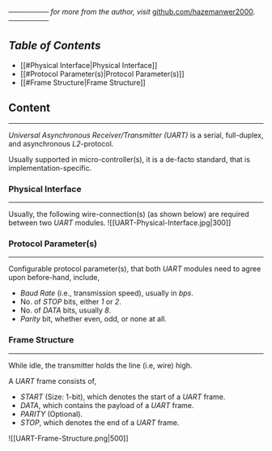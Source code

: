 ──────── *for more from the author, visit* [github.com/hazemanwer2000](https://github.com/hazemanwer2000). ────────
## *Table of Contents*
- [[#Physical Interface|Physical Interface]]
- [[#Protocol Parameter(s)|Protocol Parameter(s)]]
- [[#Frame Structure|Frame Structure]]
## Content
---
*Universal Asynchronous Receiver/Transmitter (UART)* is a serial, full-duplex, and asynchronous *L2*-protocol.

Usually supported in micro-controller(s), it is a de-facto standard, that is implementation-specific.
### Physical Interface
---
Usually, the following wire-connection(s) (as shown below) are required between two *UART* modules.
![[UART-Physical-Interface.jpg|300]]
### Protocol Parameter(s)
---
Configurable protocol parameter(s), that both *UART* modules need to agree upon before-hand, include,
* *Baud Rate* (i.e., transmission speed), usually in *bps*.
* No. of *STOP* bits, either *1* or *2*.
* No. of *DATA* bits, usually *8*.
* *Parity* bit, whether even, odd, or none at all.
### Frame Structure
---
While idle, the transmitter holds the line (i.e, wire) high.

A *UART* frame consists of,
* *START* (Size: 1-bit), which denotes the start of a *UART* frame.
* *DATA*, which contains the payload of a *UART* frame.
* *PARITY* (Optional).
* *STOP*, which denotes the end of a *UART* frame.

![[UART-Frame-Structure.png|500]]
